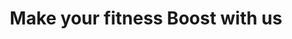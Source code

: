 ---
title: "Make your fitness Boost with us"
draft: false 
weight: "10" 

image: "/images/blog/post4.jpg"
blog_date: 2019-03-25T11:00:00+05:30
name: "john stain"
blog_heading: "Make your fitness Boost with us"
description: "Lorem ipsum dolor sit amet, consectetur adipisicing elit. Rerum, minima."
button: "Read More"
post_heading: "Track your daily body fitness"
tags: ["fitness" , "health"]
categories: ["Paracyling"]
---